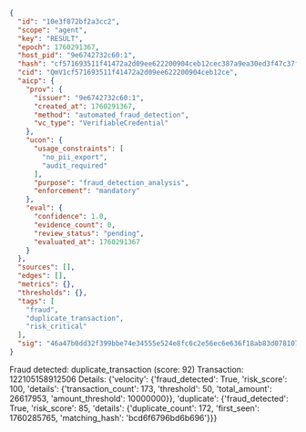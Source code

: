 ```json
{
  "id": "10e3f072bf2a3cc2",
  "scope": "agent",
  "key": "RESULT",
  "epoch": 1760291367,
  "host_pid": "9e6742732c60:1",
  "hash": "cf571693511f41472a2d09ee622200904ceb12cec387a9ea30ed3f47c37f7e93",
  "cid": "QmV1cf571693511f41472a2d09ee622200904ceb12ce",
  "aicp": {
    "prov": {
      "issuer": "9e6742732c60:1",
      "created_at": 1760291367,
      "method": "automated_fraud_detection",
      "vc_type": "VerifiableCredential"
    },
    "ucon": {
      "usage_constraints": [
        "no_pii_export",
        "audit_required"
      ],
      "purpose": "fraud_detection_analysis",
      "enforcement": "mandatory"
    },
    "eval": {
      "confidence": 1.0,
      "evidence_count": 0,
      "review_status": "pending",
      "evaluated_at": 1760291367
    }
  },
  "sources": [],
  "edges": [],
  "metrics": {},
  "thresholds": {},
  "tags": [
    "fraud",
    "duplicate_transaction",
    "risk_critical"
  ],
  "sig": "46a47b0dd32f399bbe74e34555e524e8fc6c2e56ec6e636f18ab83d0781076b8"
}
```

Fraud detected: duplicate_transaction (score: 92)
Transaction: 122105158912506
Details: {'velocity': {'fraud_detected': True, 'risk_score': 100, 'details': {'transaction_count': 173, 'threshold': 50, 'total_amount': 26617953, 'amount_threshold': 10000000}}, 'duplicate': {'fraud_detected': True, 'risk_score': 85, 'details': {'duplicate_count': 172, 'first_seen': 1760285765, 'matching_hash': 'bcd6f6796bd6b696'}}}